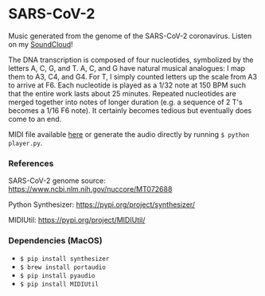 # SARS-CoV-2
Music generated from the genome of the SARS-CoV-2 coronavirus. Listen on my [SoundCloud](https://soundcloud.com/skrubstudio/sars-cov-2)!

The DNA transcription is composed of four nucleotides, symbolized by the letters A, C, G, and T. A, C, and G have natural musical analogues: I map them to A3, C4, and G4. For T, I simply counted letters up the scale from A3 to arrive at F6. Each nucleotide is played as a 1/32 note at 150 BPM such that the entire work lasts about 25 minutes. Repeated nucleotides are merged together into notes of longer duration (e.g. a sequence of 2 T's becomes a 1/16 F6 note). It certainly becomes tedious but eventually does come to an end.

MIDI file available [here](https://github.com/michaelburks/sars-cov-2/blob/master/output/sars-cov-2.mid) or generate the audio directly by running `$ python player.py`.

### References
SARS-CoV-2 genome source: https://www.ncbi.nlm.nih.gov/nuccore/MT072688

Python Synthesizer: https://pypi.org/project/synthesizer/

MIDIUtil: https://pypi.org/project/MIDIUtil/

### Dependencies (MacOS)
* `$ pip install synthesizer`
* `$ brew install portaudio`
* `$ pip install pyaudio`
* `$ pip install MIDIUtil`

